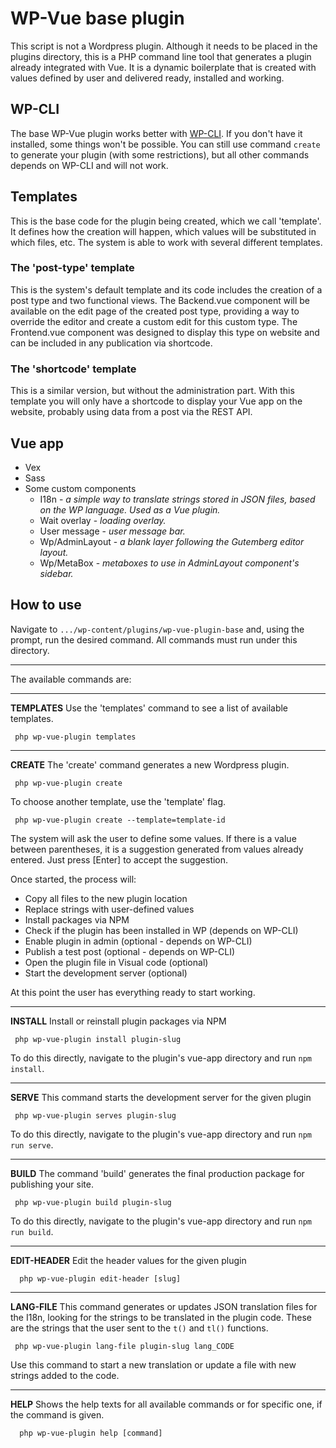# WP-Vue base plugin
This script is not a Wordpress plugin. Although it needs to be placed in the plugins directory, this is a PHP command line tool that generates a plugin already integrated with Vue. It is a dynamic boilerplate that is created with values defined by user and delivered ready, installed and working.

## WP-CLI
The base WP-Vue plugin works better with [WP-CLI](https://wp-cli.org/). If you don't have it installed, some things won't be possible. You can still use command `create` to generate your plugin (with some restrictions), but all other commands depends on WP-CLI and will not work.

## Templates
This is the base code for the plugin being created, which we call 'template'. It defines how the creation will happen, which values will be substituted in which files, etc. The system is able to work with several different templates.

### The 'post-type' template
This is the system's default template and its code includes the creation of a post type and two functional views. The Backend.vue component will be available on the edit page of the created post type, providing a way to override the editor and create a custom edit for this custom type. The Frontend.vue component was designed to display this type on  website and can be included in any publication via shortcode.

### The 'shortcode' template
This is a similar version, but without the administration part. With this template you will only have a shortcode to display your Vue app on the website, probably using data from a post via the REST API.

## Vue app
* Vex
* Sass
* Some custom components
   * I18n - *a simple way to translate strings stored in JSON files, based on the WP language. Used as a Vue plugin.*
   * Wait overlay - *loading overlay.*
   * User message - *user message bar.*
   * Wp/AdminLayout - *a blank layer following the Gutemberg editor layout.*
   * Wp/MetaBox - *metaboxes to use in AdminLayout component's sidebar.*

## How to use

Navigate to `.../wp-content/plugins/wp-vue-plugin-base` and, using the prompt, run the desired command. All commands must run under this directory.

--------
The available commands are:

--------
**TEMPLATES**
Use the 'templates' command to see a list of available templates.

     php wp-vue-plugin templates

--------
**CREATE**
The 'create' command generates a new Wordpress plugin.

     php wp-vue-plugin create

To choose another template, use the 'template' flag.

     php wp-vue-plugin create --template=template-id

The system will ask the user to define some values. If there is a value between parentheses, it is a suggestion generated from values already entered. Just press [Enter] to accept the suggestion.

Once started, the process will:

* Copy all files to the new plugin location
* Replace strings with user-defined values
* Install packages via NPM
* Check if the plugin has been installed in WP (depends on WP-CLI)
* Enable plugin in admin (optional - depends on WP-CLI)
* Publish a test post (optional - depends on WP-CLI)
* Open the plugin file in Visual code (optional)
* Start the development server (optional)

At this point the user has everything ready to start working.

--------
**INSTALL**
Install or reinstall plugin packages via NPM

     php wp-vue-plugin install plugin-slug

To do this directly, navigate to the plugin's vue-app directory and run `npm install`.

--------
**SERVE**
This command starts the development server for the given plugin

     php wp-vue-plugin serves plugin-slug

To do this directly, navigate to the plugin's vue-app directory and run `npm run serve`.

--------
**BUILD**
The command 'build' generates the final production package for publishing your site.

     php wp-vue-plugin build plugin-slug

To do this directly, navigate to the plugin's vue-app directory and run `npm run build`.

--------
**EDIT-HEADER**
Edit the header values for the given plugin

      php wp-vue-plugin edit-header [slug]

--------
**LANG-FILE**
This command generates or updates JSON translation files for the I18n, looking for the strings to be translated in the plugin code. These are the strings that the user sent to the `t()` and `tl()` functions.

     php wp-vue-plugin lang-file plugin-slug lang_CODE

Use this command to start a new translation or update a file with new strings added to the code.

--------
**HELP**
Shows the help texts for all available commands or for  specific one, if the command is given.

      php wp-vue-plugin help [command]